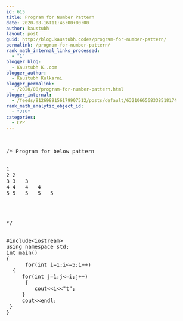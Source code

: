 ```yaml
---
id: 615
title: Program for Number Pattern
date: 2020-08-16T11:46:00+00:00
author: kaustubh
layout: post
guid: http://blog.kaustubh.codes/program-for-number-pattern/
permalink: /program-for-number-pattern/
rank_math_internal_links_processed:
  - "1"
blogger_blog:
  - Kaustubh K..com
blogger_author:
  - Kaustubh Kulkarni
blogger_permalink:
  - /2020/08/program-for-number-pattern.html
blogger_internal:
  - /feeds/8126989156179907512/posts/default/6321066568338518174
rank_math_analytic_object_id:
  - "219"
categories:
  - CPP
---
```

<pre><br /><br />/* Program for below pattern <br /><br /><br />1	<br />2	2	<br />3	3	3	<br />4	4	4	4	<br />5	5	5	5	5	<br /><br /><br /><br /><br />*/<br /><br /><br />#include&lt;iostream><br />using namespace std;<br />int main()<br />{<br />		for(int i=1;i&lt;=5;i++)<br />	{<br />		for(int j=1;j&lt;=i;j++)<br />		{<br />			cout&lt;&lt;i&lt;&lt;"t";<br />		}<br />		cout&lt;&lt;endl;<br />	}<br />}<br /><br /><br /></pre>
